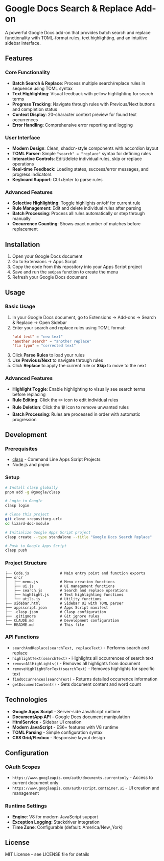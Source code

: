 # Google Docs Search & Replace Add-on

A powerful Google Docs add-on that provides batch search and replace functionality with TOML-format rules, text highlighting, and an intuitive sidebar interface.

## Features

### Core Functionality

- **Batch Search & Replace**: Process multiple search/replace rules in sequence using TOML syntax
- **Text Highlighting**: Visual feedback with yellow highlighting for search terms
- **Progress Tracking**: Navigate through rules with Previous/Next buttons and completion status
- **Context Display**: 20-character context preview for found text occurrences
- **Error Handling**: Comprehensive error reporting and logging

### User Interface

- **Modern Design**: Clean, shadcn-style components with accordion layout
- **TOML Parser**: Simple `"search" = "replace"` syntax for defining rules
- **Interactive Controls**: Edit/delete individual rules, skip or replace operations
- **Real-time Feedback**: Loading states, success/error messages, and progress indicators
- **Keyboard Support**: Ctrl+Enter to parse rules

### Advanced Features

- **Selective Highlighting**: Toggle highlights on/off for current rule
- **Rule Management**: Edit and delete individual rules after parsing
- **Batch Processing**: Process all rules automatically or step through manually
- **Occurrence Counting**: Shows exact number of matches before replacement

## Installation

1. Open your Google Docs document
2. Go to Extensions → Apps Script
3. Copy the code from this repository into your Apps Script project
4. Save and run the `onOpen` function to create the menu
5. Refresh your Google Docs document

## Usage

### Basic Usage

1. In your Google Docs document, go to Extensions → Add-ons → Search & Replace → Open Sidebar
2. Enter your search and replace rules using TOML format:
   ```toml
   "old text" = "new text"
   "another search" = "another replace"
   "fix typo" = "corrected text"
   ```
3. Click **Parse Rules** to load your rules
4. Use **Previous/Next** to navigate through rules
5. Click **Replace** to apply the current rule or **Skip** to move to the next

### Advanced Features

- **Highlight Toggle**: Enable highlighting to visually see search terms before replacing
- **Rule Editing**: Click the ✏️ icon to edit individual rules
- **Rule Deletion**: Click the 🗑️ icon to remove unwanted rules
- **Batch Processing**: Rules are processed in order with automatic progression

## Development

### Prerequisites

- [clasp](https://github.com/google/clasp) - Command Line Apps Script Projects
- Node.js and pnpm

### Setup

```bash
# Install clasp globally
pnpm add -g @google/clasp

# Login to Google
clasp login

# Clone this project
git clone <repository-url>
cd lizard-doc-module

# Initialize Google Apps Script project
clasp create --type standalone --title "Google Docs Search Replace"

# Push to Google Apps Script
clasp push
```

### Project Structure

```
├── Code.js              # Main entry point and function exports
├── src/
│   ├── menu.js          # Menu creation functions
│   ├── ui.js            # UI management functions
│   ├── search.js        # Search and replace operations
│   ├── highlight.js     # Text highlighting functions
│   └── utils.js         # Utility functions
├── sidebar.html         # Sidebar UI with TOML parser
├── appsscript.json      # Apps Script manifest
├── .clasp.json          # Clasp configuration
├── .gitignore           # Git ignore rules
├── CLAUDE.md            # Development configuration
└── README.md            # This file
```

### API Functions

- `searchAndReplace(searchText, replaceText)` - Performs search and replace
- `highlightText(searchText)` - Highlights all occurrences of search text
- `removeAllHighlights()` - Removes all highlights from document
- `removeHighlightForText(searchText)` - Removes highlights for specific text
- `findOccurrences(searchText)` - Returns detailed occurrence information
- `getDocumentContent()` - Gets document content and word count

## Technologies

- **Google Apps Script** - Server-side JavaScript runtime
- **DocumentApp API** - Google Docs document manipulation
- **HtmlService** - Sidebar UI creation
- **Modern JavaScript** - ES6+ features with V8 runtime
- **TOML Parsing** - Simple configuration syntax
- **CSS Grid/Flexbox** - Responsive layout design

## Configuration

### OAuth Scopes

- `https://www.googleapis.com/auth/documents.currentonly` - Access to current document only
- `https://www.googleapis.com/auth/script.container.ui` - UI creation and management

### Runtime Settings

- **Engine**: V8 for modern JavaScript support
- **Exception Logging**: Stackdriver integration
- **Time Zone**: Configurable (default: America/New_York)

## License

MIT License - see LICENSE file for details
